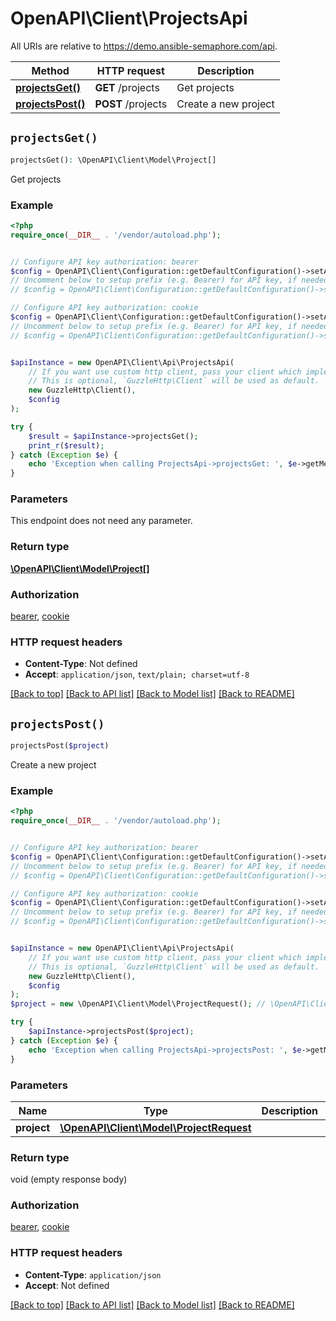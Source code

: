 # OpenAPI\Client\ProjectsApi

All URIs are relative to https://demo.ansible-semaphore.com/api.

Method | HTTP request | Description
------------- | ------------- | -------------
[**projectsGet()**](ProjectsApi.md#projectsGet) | **GET** /projects | Get projects
[**projectsPost()**](ProjectsApi.md#projectsPost) | **POST** /projects | Create a new project


## `projectsGet()`

```php
projectsGet(): \OpenAPI\Client\Model\Project[]
```

Get projects

### Example

```php
<?php
require_once(__DIR__ . '/vendor/autoload.php');


// Configure API key authorization: bearer
$config = OpenAPI\Client\Configuration::getDefaultConfiguration()->setApiKey('Authorization', 'YOUR_API_KEY');
// Uncomment below to setup prefix (e.g. Bearer) for API key, if needed
// $config = OpenAPI\Client\Configuration::getDefaultConfiguration()->setApiKeyPrefix('Authorization', 'Bearer');

// Configure API key authorization: cookie
$config = OpenAPI\Client\Configuration::getDefaultConfiguration()->setApiKey('Cookie', 'YOUR_API_KEY');
// Uncomment below to setup prefix (e.g. Bearer) for API key, if needed
// $config = OpenAPI\Client\Configuration::getDefaultConfiguration()->setApiKeyPrefix('Cookie', 'Bearer');


$apiInstance = new OpenAPI\Client\Api\ProjectsApi(
    // If you want use custom http client, pass your client which implements `GuzzleHttp\ClientInterface`.
    // This is optional, `GuzzleHttp\Client` will be used as default.
    new GuzzleHttp\Client(),
    $config
);

try {
    $result = $apiInstance->projectsGet();
    print_r($result);
} catch (Exception $e) {
    echo 'Exception when calling ProjectsApi->projectsGet: ', $e->getMessage(), PHP_EOL;
}
```

### Parameters

This endpoint does not need any parameter.

### Return type

[**\OpenAPI\Client\Model\Project[]**](../Model/Project.md)

### Authorization

[bearer](../../README.md#bearer), [cookie](../../README.md#cookie)

### HTTP request headers

- **Content-Type**: Not defined
- **Accept**: `application/json`, `text/plain; charset=utf-8`

[[Back to top]](#) [[Back to API list]](../../README.md#endpoints)
[[Back to Model list]](../../README.md#models)
[[Back to README]](../../README.md)

## `projectsPost()`

```php
projectsPost($project)
```

Create a new project

### Example

```php
<?php
require_once(__DIR__ . '/vendor/autoload.php');


// Configure API key authorization: bearer
$config = OpenAPI\Client\Configuration::getDefaultConfiguration()->setApiKey('Authorization', 'YOUR_API_KEY');
// Uncomment below to setup prefix (e.g. Bearer) for API key, if needed
// $config = OpenAPI\Client\Configuration::getDefaultConfiguration()->setApiKeyPrefix('Authorization', 'Bearer');

// Configure API key authorization: cookie
$config = OpenAPI\Client\Configuration::getDefaultConfiguration()->setApiKey('Cookie', 'YOUR_API_KEY');
// Uncomment below to setup prefix (e.g. Bearer) for API key, if needed
// $config = OpenAPI\Client\Configuration::getDefaultConfiguration()->setApiKeyPrefix('Cookie', 'Bearer');


$apiInstance = new OpenAPI\Client\Api\ProjectsApi(
    // If you want use custom http client, pass your client which implements `GuzzleHttp\ClientInterface`.
    // This is optional, `GuzzleHttp\Client` will be used as default.
    new GuzzleHttp\Client(),
    $config
);
$project = new \OpenAPI\Client\Model\ProjectRequest(); // \OpenAPI\Client\Model\ProjectRequest

try {
    $apiInstance->projectsPost($project);
} catch (Exception $e) {
    echo 'Exception when calling ProjectsApi->projectsPost: ', $e->getMessage(), PHP_EOL;
}
```

### Parameters

Name | Type | Description  | Notes
------------- | ------------- | ------------- | -------------
 **project** | [**\OpenAPI\Client\Model\ProjectRequest**](../Model/ProjectRequest.md)|  |

### Return type

void (empty response body)

### Authorization

[bearer](../../README.md#bearer), [cookie](../../README.md#cookie)

### HTTP request headers

- **Content-Type**: `application/json`
- **Accept**: Not defined

[[Back to top]](#) [[Back to API list]](../../README.md#endpoints)
[[Back to Model list]](../../README.md#models)
[[Back to README]](../../README.md)
